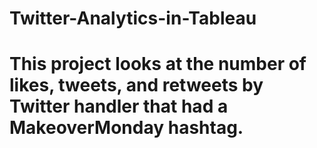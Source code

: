 # Twitter-Analytics-in-Tableau
# This project looks at the number of likes, tweets, and retweets by Twitter handler that had a MakeoverMonday hashtag.
